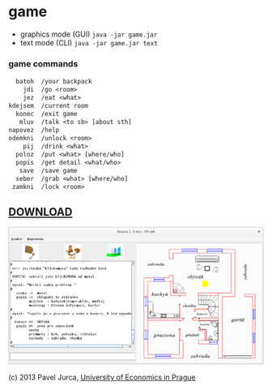 # game

* graphics mode (GUI) `java -jar game.jar`
* text mode (CLI) `java -jar game.jar text`

### game commands

```
  batoh  /your backpack
    jdi  /go <room>
    jez  /eat <what>
kdejsem  /current room
  konec  /exit game
   mluv  /talk <to sb> [about sth]
napovez  /help
odemkni  /unlock <room>
    pij  /drink <what>
  poloz  /put <what> [where/who]
  popis  /get detail <what/who>
   save  /save game
  seber  /grab <what> [where/who]
 zamkni  /lock <room>
 ```

## [DOWNLOAD](https://github.com/paveljurca/game/tree/master/download)

![game](screenshots/game.png)

(c) 2013 Pavel Jurca, [University of Economics in Prague](https://isis.vse.cz/katalog/syllabus.pl?predmet=82362;typ=1;jazyk=3;vystup=1;lang=en)
